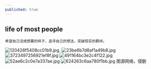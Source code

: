 ```yaml
---
published: true
---
```

##  life of most people
	希望自己活成想要的样子，追寻自己的想法，突破现实的羁绊。
    
![120426f5408cc01b9.jpg](https://www.privacypic.com/images/2019/07/07/120426f5408cc01b9.jpg).
![23be6b7d8af1a49b8.jpg](https://www.privacypic.com/images/2019/07/07/23be6b7d8af1a49b8.jpg)
![3723497256921ef8f.jpg](https://www.privacypic.com/images/2019/07/07/3723497256921ef8f.jpg)
![491164bc3e2c4f122.jpg](https://www.privacypic.com/images/2019/07/07/491164bc3e2c4f122.jpg)
![52ae6c2c0e7a337ae.jpg](https://www.privacypic.com/images/2019/07/07/52ae6c2c0e7a337ae.jpg)
![624263c6aa780f1bb.jpg](https://www.privacypic.com/images/2019/07/07/624263c6aa780f1bb.jpg)
 图源网络，侵删
